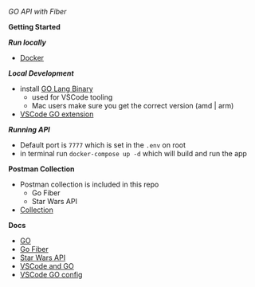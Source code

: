 *GO API with Fiber*

**Getting Started**

***Run locally***
  - [Docker](https://docs.docker.com/desktop/mac/install/)

***Local Development***
  - install [GO Lang Binary](https://go.dev/dl/)
    - used for VSCode tooling
    - Mac users make sure you get the correct version (amd | arm)
  - [VSCode GO extension](https://marketplace.visualstudio.com/items?itemName=golang.go)

***Running API***
  - Default port is `7777` which is set in the `.env` on root
  - in terminal run `docker-compose up -d` which will build and run the app

**Postman Collection**
  - Postman collection is included in this repo
    - Go Fiber
    - Star Wars API
  - [Collection](https://github.com/peteplays/go-fiber/blob/main/goFiber.postman_collection.json)

**Docs**
  - [GO](https://go.dev/)
  - [Go Fiber](https://docs.gofiber.io/)
  - [Star Wars API](https://swapi.dev/)
  - [VSCode and GO](https://code.visualstudio.com/docs/languages/go)
  - [VSCode GO config](https://docs.microsoft.com/en-us/azure/developer/go/configure-visual-studio-code)
